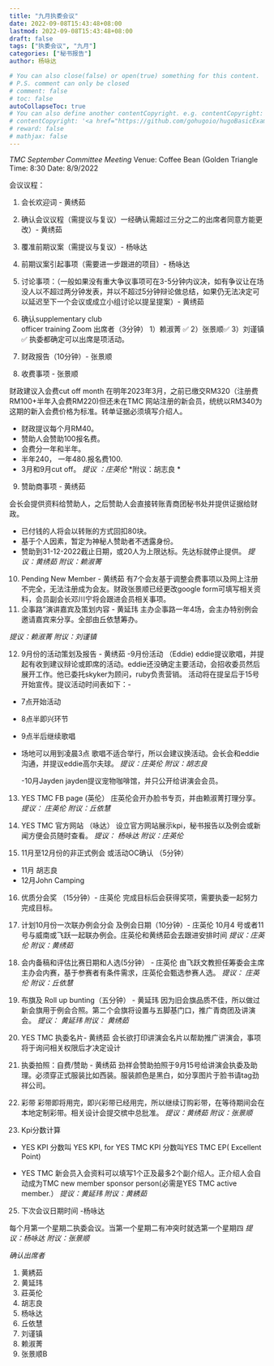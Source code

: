 ```yaml
---
title: "九月执委会议"
date: 2022-09-08T15:43:48+08:00
lastmod: 2022-09-08T15:43:48+08:00
draft: false
tags: ["执委会议", "九月"]
categories: ["秘书报告"]
author: 杨咏达

# You can also close(false) or open(true) something for this content.
# P.S. comment can only be closed
# comment: false
# toc: false
autoCollapseToc: true
# You can also define another contentCopyright. e.g. contentCopyright: "This is another copyright."
# contentCopyright: '<a href="https://github.com/gohugoio/hugoBasicExample" rel="noopener" target="_blank">See origin</a>'
# reward: false
# mathjax: false
---
```


*TMC September Committee Meeting* 
Venue: Coffee Bean (Golden Triangle
Time: 8:30
Date: 8/9/2022

会议议程：
1. 会长欢迎词 - 黄绣茹
2. 确认会议议程（需提议与复议）一经确认需超过三分之二的出席者同意方能更改）- 黄绣茹
3. 覆准前期议案（需提议与复议）- 杨咏达
4. 前期议案引起事项（需要进一步跟进的项目）- 杨咏达
5. 讨论事项：（一般如果没有重大争议事项可在3-5分钟内议决，如有争议让在场没人以不超过两分钟发表，并以不超过5分钟辩论做总结，如果仍无法决定可以延迟至下一个会议或成立小组讨论以提呈提案）- 黄绣茹
  6. 确认supplementary club    
        officer training Zoom 出席者（3分钟）
     1）赖淑菁 ✅
     2）张景顺✅
     3）刘谨镇✅
执委都确定可以出席是项活动。
 7. 财政报告（10分钟）- 张景顺

 8. 收费事项 - 张景顺

财政建议入会费cut off month 在明年2023年3月，之前已缴交RM320（注册费RM100+半年入会费RM220)但还未在TMC 网站注册的新会员，统统以RM340为这期的新入会费价格为标准。转单证据必须填写介绍人。
* 财政提议每个月RM40。
* 赞助人会赞助100报名费。
* 会费分一年和半年。
* 半年240， 一年480.报名费100.
* 3月和9月cut off。
*提议 ：庄英伦*
*附议：胡志良 *

 9. 赞助商事项 - 黄绣茹

会长会提供资料给赞助人，之后赞助人会直接转账青商团秘书处并提供证据给财政。
* 已付钱的人将会以转账的方式回扣80块。
* 基于个人因素，暂定为神秘人赞助者不透露身份。
* 赞助到31-12-2022截止日期，或20人为上限达标。先达标就停止提供。
*提议：黄绣茹*
*附议：赖淑菁*

 10. Pending New Member - 黄绣茹
有7个会友基于调整会费事项以及网上注册不完全，无法注册成为会友。财政张景顺已经更改google form可填写相关资料，会员副会长邓川宁将会跟进会员相关事项。
 11. 企事路”演讲嘉宾及策划内容 - 黄延玮
主办企事路一年4场，会主办特别例会邀请嘉宾来分享。全部由丘依慧筹办。

*提议：赖淑菁*
*附议：刘谨镇*


   
 12. 9月份的活动策划及报告 - 黄绣茹
     -9月份活动 （Eddie) 
     eddie提议歌唱，并提起有收到建议辩论或即席的活动。eddie还没确定主要活动，会招收委员然后展开工作。他已委托skyker为顾问，ruby负责营销。
活动将在提呈后于15号开始宣传。提议活动时间表如下：-
* 7点开始活动
* 8点半即兴环节
* 9点半后继续歌唱
* 场地可以用到凌晨3点
歌唱不适合举行，所以会建议换活动。会长会和eddie沟通，并提议eddie高尔夫球。
*提议：庄英伦*
*附议：胡志良*


     -10月Jayden
jayden提议宠物咖啡馆，并只公开给讲演会会员。

 13. YES TMC FB page (英伦） 
庄英伦会开办脸书专页，并由赖淑菁打理分享。
*提议： 庄英伦*
*附议：丘依慧*
      
 14. YES TMC 官方网站 （咏达）
设立官方网站展示kpi，秘书报告以及例会或新闻方便会员随时查看。
*提议： 杨咏达*
*附议：庄英伦*
        
 15. 11月至12月份的非正式例会
      或活动OC确认 （5分钟）
 - 11月 胡志良
- 12月John Camping
16. 优质分会奖 （15分钟）- 庄英伦
完成目标后会获得奖项，需要执委一起努力完成目标。

17. 计划10月份一次联办例会分会 及例会日期（10分钟）- 庄英伦
10月4 号或者11号与威南或飞跃一起联办例会。庄英伦和黄绣茹会去跟进安排时间
*提议：庄英伦*
*附议：黄绣茹*
18. 会内备稿和评估比赛日期和人选(5分钟） - 庄英伦
由飞跃文教担任筹委会主席主办会内赛，基于参赛者有条件需求，庄英伦会甄选参赛人选。
*提议： 庄英伦*
*附议：丘依慧*

20. 布旗及 Roll up bunting（五分钟） - 黄延玮
因为旧会旗品质不佳，所以做过新会旗用于例会合照。第二个会旗将设置与五脚基门口，推广青商团及讲演会。
*提议： 黄延玮*
*附议： 黄绣茹*

21. YES TMC 执委名片- 黄绣茹
会长欲打印讲演会名片以帮助推广讲演会，事项将于询问相关权限后才决定设计

22. 执委拍照：自费/赞助 - 黄绣茹
劲祥会赞助拍照于9月15号给讲演会执委及助理。必须穿正式服装比如西装。服装颜色是黑白，如分享图片于脸书请tag劲祥公司。

23. 彩带
彩带即将用完，即兴彩带已经用完，所以继续订购彩带，在等待期间会在本地定制彩带。相关设计会提交槟中总批准。
*提议：黄绣茹*
*附议：张景顺*

24. Kpi分数计算
- YES KPI 分数叫 YES KPI, for YES TMC KPI 分数叫YES TMC EP( Excellent Point)

- YES TMC 新会员入会资料可以填写1个正及最多2个副介绍人。正介绍人会自动成为TMC new member sponsor person(必需是YES TMC active member.）
*提议：黄延玮*
*附议：黄綉茹*

25. 下次会议日期时间 -杨咏达

每个月第一个星期二执委会议。当第一个星期二有冲突时就选第一个星期四
*提议：杨咏达*
*附议：张景顺*




*确认出席者*
1. 黄綉茹
2. 黄延玮
3. 莊英伦
4. 胡志良
5. 杨咏达
6. 丘依慧
7. 刘谨镇
8. 赖淑菁
9. 张景顺B

